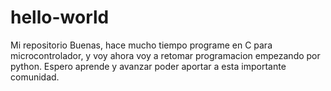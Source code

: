 # hello-world
Mi repositorio
Buenas, hace mucho tiempo programe en C para microcontrolador, y voy ahora voy a retomar programacion empezando por python.
Espero aprende y avanzar poder aportar a esta importante comunidad.
